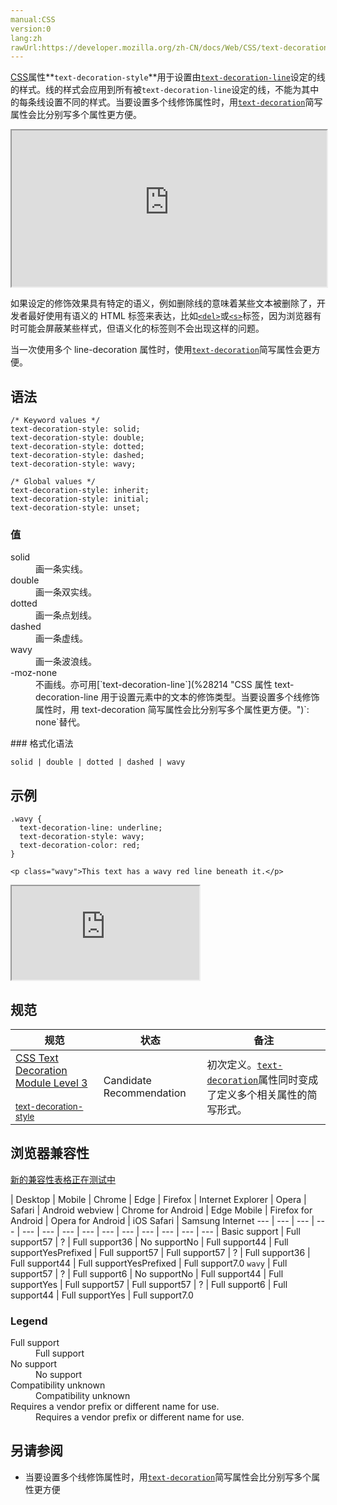 ```yaml
---
manual:CSS
version:0
lang:zh
rawUrl:https://developer.mozilla.org/zh-CN/docs/Web/CSS/text-decoration-style
---
```






[CSS](%28421 "")属性**`text-decoration-style`**用于设置由[`text-decoration-line`](%28214 "CSS 属性 text-decoration-line 用于设置元素中的文本的修饰类型。当要设置多个线修饰属性时，用 text-decoration 简写属性会比分别写多个属性更方便。")设定的线的样式。线的样式会应用到所有被`text-decoration-line`设定的线，不能为其中的每条线设置不同的样式。当要设置多个线修饰属性时，用[`text-decoration`](%28212 "text-decoration 这个 CSS 属性是用于设置文本排版（下划线、顶划线、删除线或者闪烁）。下划线和顶划线修饰于文本的下部，删除线位于文本之上。")简写属性会比分别写多个属性更方便。

<iframe src='https://interactive-examples.mdn.mozilla.net/pages/css/text-decoration-style.html' width='100%' height='250'></iframe>


如果设定的修饰效果具有特定的语义，例如删除线的意味着某些文本被删除了，开发者最好使用有语义的 HTML 标签来表达，比如[`<del>`](%32180 "HTML的<del>标签表示一些被从文档中删除的文字内容。比如可以在需要显示修改记录或者源代码差异的情况使用这个标签。<ins>标签的作用恰恰于此相反：表示文档中添加的内容。")或[`<s>`](%32181 "HTML <s> 元素 使用删除线来渲染文本。使用 <s> 元素来表示不再相关，或者不再准确的事情。但是当表示文档编辑时，不提倡使用 <s> ；为此，提倡使用 <del> 和 <ins> 元素。")标签，因为浏览器有时可能会屏蔽某些样式，但语义化的标签则不会出现这样的问题。



当一次使用多个 line-decoration 属性时，使用[`text-decoration`](%28212 "text-decoration 这个 CSS 属性是用于设置文本排版（下划线、顶划线、删除线或者闪烁）。下划线和顶划线修饰于文本的下部，删除线位于文本之上。")简写属性会更方便。


## 语法<a name="语法"></a>

```
/* Keyword values */
text-decoration-style: solid;
text-decoration-style: double;
text-decoration-style: dotted;
text-decoration-style: dashed;
text-decoration-style: wavy;

/* Global values */
text-decoration-style: inherit;
text-decoration-style: initial;
text-decoration-style: unset;
```

### 值<a name="值"></a>
<dl><dt id=''>solid</dt><dd>画一条实线。</dd><dt id=''>double</dt><dd>画一条双实线。</dd><dt id=''>dotted</dt><dd>画一条点划线。</dd><dt id=''>dashed</dt><dd>画一条虚线。</dd><dt id=''>wavy</dt><dd>画一条波浪线。</dd><dt id=''>-moz-none<i></i></dt><dd>不画线。亦可用[`text-decoration-line`](%28214 "CSS 属性 text-decoration-line 用于设置元素中的文本的修饰类型。当要设置多个线修饰属性时，用 text-decoration 简写属性会比分别写多个属性更方便。")`: none`替代。</dd></dl>
### 格式化语法<a name="格式化语法"></a>

```
solid | double | dotted | dashed | wavy
```

## 示例<a name="示例"></a>

```
.wavy { 
  text-decoration-line: underline;
  text-decoration-style: wavy;
  text-decoration-color: red;
}
```

```
<p class="wavy">This text has a wavy red line beneath it.</p>
```


<iframe src='https://mdn.mozillademos.org/zh-CN/docs/Web/CSS/text-decoration-style$samples/Examples?revision=1367051' width='null' height='null'></iframe>




## 规范<a name="规范"></a>

规范 | 状态 | 备注 
 ---  |  ---  |  ---  | 
[CSS Text Decoration Module Level 3<br></br><small>text-decoration-style</small>](%32182 "") | Candidate Recommendation | 初次定义。[`text-decoration`](%28212 "text-decoration 这个 CSS 属性是用于设置文本排版（下划线、顶划线、删除线或者闪烁）。下划线和顶划线修饰于文本的下部，删除线位于文本之上。")属性同时变成了定义多个相关属性的简写形式。 


## 浏览器兼容性<a name="浏览器兼容性"></a>




[新的兼容性表格正在测试中<i></i>](%3360 "")

 | <abbr>Desktop<i></i></abbr> | <abbr>Mobile<i></i></abbr> 
 | <abbr>Chrome<i></i></abbr> | <abbr>Edge<i></i></abbr> | <abbr>Firefox<i></i></abbr> | <abbr>Internet Explorer<i></i></abbr> | <abbr>Opera<i></i></abbr> | <abbr>Safari<i></i></abbr> | <abbr>Android webview<i></i></abbr> | <abbr>Chrome for Android<i></i></abbr> | <abbr>Edge Mobile<i></i></abbr> | <abbr>Firefox for Android<i></i></abbr> | <abbr>Opera for Android<i></i></abbr> | <abbr>iOS Safari<i></i></abbr> | <abbr>Samsung Internet<i></i></abbr> 
 ---  |  ---  |  ---  |  ---  |  ---  |  ---  |  ---  |  ---  |  ---  |  ---  |  ---  |  ---  |  ---  |  ---  | 
Basic support | <abbr>Full support</abbr>57 | <abbr>?</abbr> | <abbr>Full support</abbr>36 | <abbr>No support</abbr>No | <abbr>Full support</abbr>44 | <abbr>Full support</abbr>Yes<abbr>Prefixed<i></i></abbr> | <abbr>Full support</abbr>57 | <abbr>Full support</abbr>57 | <abbr>?</abbr> | <abbr>Full support</abbr>36 | <abbr>Full support</abbr>44 | <abbr>Full support</abbr>Yes<abbr>Prefixed<i></i></abbr> | <abbr>Full support</abbr>7.0 
`wavy` | <abbr>Full support</abbr>57 | <abbr>?</abbr> | <abbr>Full support</abbr>6 | <abbr>No support</abbr>No | <abbr>Full support</abbr>44 | <abbr>Full support</abbr>Yes | <abbr>Full support</abbr>57 | <abbr>Full support</abbr>57 | <abbr>?</abbr> | <abbr>Full support</abbr>6 | <abbr>Full support</abbr>44 | <abbr>Full support</abbr>Yes | <abbr>Full support</abbr>7.0 


### Legend<a name="Legend"></a>
<dl><dt id=''><abbr>Full support</abbr></dt><dd>Full support</dd><dt id=''><abbr>No support</abbr></dt><dd>No support</dd><dt id=''><abbr>Compatibility unknown</abbr></dt><dd>Compatibility unknown</dd><dt id=''><abbr>Requires a vendor prefix or different name for use.<i></i></abbr></dt><dd>Requires a vendor prefix or different name for use.</dd></dl>





## 另请参阅<a name="另请参阅"></a>

* 当要设置多个线修饰属性时，用[`text-decoration`](%28212 "text-decoration 这个 CSS 属性是用于设置文本排版（下划线、顶划线、删除线或者闪烁）。下划线和顶划线修饰于文本的下部，删除线位于文本之上。")简写属性会比分别写多个属性更方便







